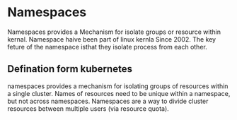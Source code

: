 # Namespaces
Namespaces provides a Mechanism for isolate groups or resource within kernal.
Namespace haive been part of linux kernla Since 2002. The key feture of the namespace isthat they isolate process from each other. 

## Defination form kubernetes
namespaces provides a mechanism for isolating groups of resources within a single cluster. Names of resources need to be unique within a namespace, but not across namespaces.
Namespaces are a way to divide cluster resources between multiple users (via resource quota).
